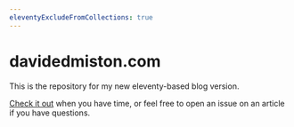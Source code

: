 ```yaml
---
eleventyExcludeFromCollections: true
---
```

# davidedmiston.com

This is the repository for my new eleventy-based blog version.

[Check it out](https://davidedmiston.com) when you have time, or feel free to open an issue on an article if you have questions.
